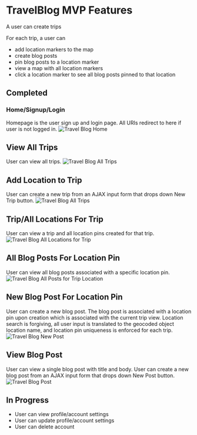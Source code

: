 # TravelBlog MVP Features
A user can create trips

For each trip, a user can
- add location markers to the map
- create blog posts
- pin blog posts to a location marker
- view a map with all location markers
- click a location marker to see all blog posts pinned to that location

## Completed

### Home/Signup/Login
Homepage is the user sign up and login page. All URIs redirect to here if user is not logged in.
![Travel Blog Home](http://i.imgur.com/ZvCJxxy.png "Signup/Login")

## View All Trips
User can view all trips.
![Travel Blog All Trips](http://i.imgur.com/5dtEvSj.png "All Trips")

## Add Location to Trip
User can create a new trip from an AJAX input form that drops down New Trip button.
![Travel Blog All Trips](http://i.imgur.com/5dtEvSj.png "All Trips")

## Trip/All Locations For Trip
User can view a trip and all location pins created for that trip.
![Travel Blog All Locations for Trip](http://i.imgur.com/CQfsaM1.png "All Locations for Trip")

## All Blog Posts For Location Pin
User can view all blog posts associated with a specific location pin.
![Travel Blog All Posts for Trip Location](http://i.imgur.com/TXYMTVO.png "All Posts for Trip Location")

## New Blog Post For Location Pin
User can create a new blog post. The blog post is associated with a location pin upon creation which is associated with the current trip view. Location search is forgiving, all user input is translated to the geocoded object location name, and location pin uniqueness is enforced for each trip.
![Travel Blog New Post](http://i.imgur.com/geTbykS.png "New Post")

## View Blog Post
User can view a single blog post with title and body. User can create a new blog post from an AJAX input form that drops down New Post button.
![Travel Blog Post](http://i.imgur.com/oQzP8k2.png "View Post")

## In Progress
- User can view profile/account settings
- User can update profile/account settings
- User can delete account